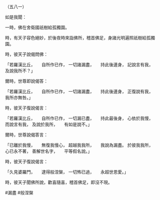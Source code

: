 （五八一）

如是我聞：

一時，佛在舍衛國祇樹給孤獨園。

時，有天子容色絕妙，於後夜時來詣佛所，稽首佛足，身諸光明遍照祇樹給孤獨園。

時，彼天子說偈問佛：

「若羅漢比丘，　　自所作已作，
一切諸漏盡，　　持此後邊身，
記說言有我，　　及說我所不？」

爾時，世尊即說偈答：

「若羅漢比丘，　　自所作已作，
一切諸漏盡，　　持此後邊身，
正復說有我，　　我所亦無咎。」

時，彼天子復說偈言：

「若羅漢比丘，　　自所作已作，
一切漏已盡，　　持此最後身，
心依於我慢，　　而說言有我，
及說於我所，　　有如是說不。」

爾時，世尊說偈答言：

「已離於我慢，　　無復我慢心，
超越我我所，　　我說為漏盡。
於彼我我所，　　心已永不著，
善解世名字，　　平等假名說。」

時，彼天子復說偈言：

「久見婆羅門，　　逮得般涅槃，
一切怖已過，　　永超世恩愛。」

時，彼天子聞佛所說，歡喜隨喜，稽首佛足，即沒不現。



#漏盡
#般涅槃
